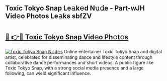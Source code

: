 ## Toxic Tokyo Snap Le𝚊k𝚎d N𝚞𝚍e - Part-wJH Vid𝚎o Photos Le𝚊ks sbfZV

# <h2><a href="http://fbcp3w.evod.top/?m=Toxic+Tokyo+Snap">🔗 👉🔴 Toxic Tokyo Snap Vid𝚎o Ph𝚘t𝚘s</a></h2>

[![Toxic Tokyo Snap N𝚞d𝚎s](https://i.imgur.com/8V9OHl7.gif)](http://fbcp3w.evod.top/?m=Toxic+Tokyo+Snap)
Online entertainer Toxic Tokyo Snap and digital artist, celebrated for disseminating dance and lifestyle content through collaborative dance performances and short videos. A public figure like Toxic Tokyo Snap, with a strong social media presence and a large following, can wield significant influence. 
